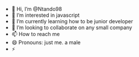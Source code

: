 - 👋 Hi, I’m @Ntando98
- 👀 I’m interested in javascript
- 🌱 I’m currently learning how to be junior developer
- 💞️ I’m looking to collaborate on any small company 
- 📫 How to reach me 
- 😄 Pronouns: just me. a male
- ⚡ 

<!---
Ntando98/Ntando98 is a ✨ special ✨ repository because its `README.md` (this file) appears on your GitHub profile.
You can click the Preview link to take a look at your changes.
--->

